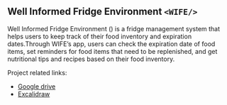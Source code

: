 ## Well Informed Fridge Environment `<WIFE/>`

Well Informed Fridge Environment (<WIFE/>) is a fridge management system that helps users to keep track of their food inventory and expiration dates.Through WIFE’s app, users can check the expiration date of food items, set reminders for food items that need to be replenished, and get nutritional tips and recipes based on their food inventory.

Project related links:
- [Google drive](https://drive.google.com/drive/folders/1K5lJpu4OhxjUx_qEVeNIUzoCwNx-j8lO?usp=sharing)
- [Excalidraw](https://excalidraw.com/#room=763b28e7b8410ac77fe3,e00CtYSiHU8uQe4GYhAWAg)